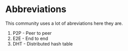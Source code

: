 # Abbreviations
This community uses a lot of abreviations here they are.
1. P2P - Peer to peer
2. E2E - End to end
3. DHT - Distributed hash table
